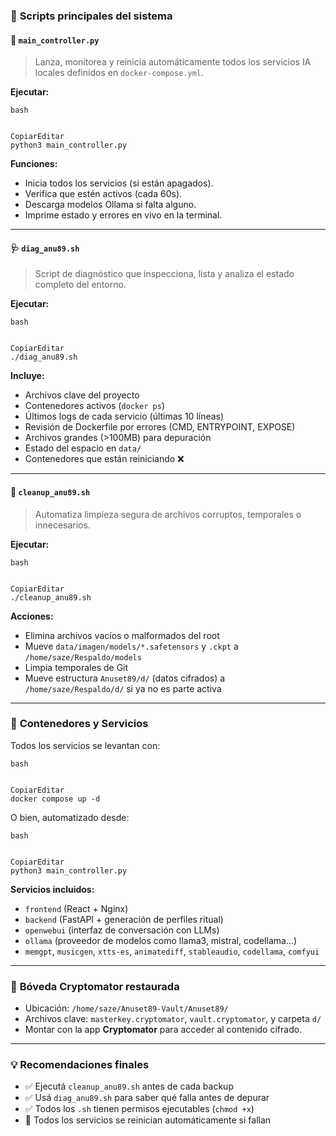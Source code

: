 ### 🧠 **Scripts principales del sistema**

#### 🔧 `main_controller.py`

> Lanza, monitorea y reinicia automáticamente todos los servicios IA locales definidos en `docker-compose.yml`.

**Ejecutar:**

```
bash


CopiarEditar
python3 main_controller.py
```

**Funciones:**

- Inicia todos los servicios (si están apagados).
- Verifica que estén activos (cada 60s).
- Descarga modelos Ollama si falta alguno.
- Imprime estado y errores en vivo en la terminal.

------

#### 🩺 `diag_anu89.sh`

> Script de diagnóstico que inspecciona, lista y analiza el estado completo del entorno.

**Ejecutar:**

```
bash


CopiarEditar
./diag_anu89.sh
```

**Incluye:**

- Archivos clave del proyecto
- Contenedores activos (`docker ps`)
- Últimos logs de cada servicio (últimas 10 líneas)
- Revisión de Dockerfile por errores (CMD, ENTRYPOINT, EXPOSE)
- Archivos grandes (>100MB) para depuración
- Estado del espacio en `data/`
- Contenedores que están reiniciando ❌

------

#### 🧹 `cleanup_anu89.sh`

> Automatiza limpieza segura de archivos corruptos, temporales o innecesarios.

**Ejecutar:**

```
bash


CopiarEditar
./cleanup_anu89.sh
```

**Acciones:**

- Elimina archivos vacíos o malformados del root
- Mueve `data/imagen/models/*.safetensors` y `.ckpt` a `/home/saze/Respaldo/models`
- Limpia temporales de Git
- Mueve estructura `Anuset89/d/` (datos cifrados) a `/home/saze/Respaldo/d/` si ya no es parte activa

------

### 🐳 **Contenedores y Servicios**

Todos los servicios se levantan con:

```
bash


CopiarEditar
docker compose up -d
```

O bien, automatizado desde:

```
bash


CopiarEditar
python3 main_controller.py
```

**Servicios incluidos:**

- `frontend` (React + Nginx)
- `backend` (FastAPI + generación de perfiles ritual)
- `openwebui` (interfaz de conversación con LLMs)
- `ollama` (proveedor de modelos como llama3, mistral, codellama…)
- `memgpt`, `musicgen`, `xtts-es`, `animatediff`, `stableaudio`, `codellama`, `comfyui`

------

### 🔐 **Bóveda Cryptomator restaurada**

- Ubicación: `/home/saze/Anuset89-Vault/Anuset89/`
- Archivos clave: `masterkey.cryptomator`, `vault.cryptomator`, y carpeta `d/`
- Montar con la app **Cryptomator** para acceder al contenido cifrado.

------

### 💡 Recomendaciones finales

- ✅ Ejecutá `cleanup_anu89.sh` antes de cada backup
- ✅ Usá `diag_anu89.sh` para saber qué falla antes de depurar
- ✅ Todos los `.sh` tienen permisos ejecutables (`chmod +x`)
- 🧪 Todos los servicios se reinician automáticamente si fallan